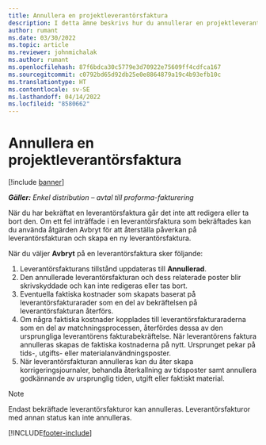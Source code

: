 ```yaml
---
title: Annullera en projektleverantörsfaktura
description: I detta ämne beskrivs hur du annullerar en projektleverantörsfaktura i Microsoft Dynamics 365 Project Operations och den ekonomiska påverkan av att annullera en projektleverantörsfaktura.
author: rumant
ms.date: 03/30/2022
ms.topic: article
ms.reviewer: johnmichalak
ms.author: rumant
ms.openlocfilehash: 87f6bdca30c5779e3d70922e75609ff4cdfca167
ms.sourcegitcommit: c0792bd65d92db25e0e8864879a19c4b93efb10c
ms.translationtype: HT
ms.contentlocale: sv-SE
ms.lasthandoff: 04/14/2022
ms.locfileid: "8580662"
---
```

# <a name="cancel-a-project-vendor-invoice"></a>Annullera en projektleverantörsfaktura

[!include [banner](../../includes/dataverse-preview.md)]

_**Gäller:** Enkel distribution – avtal till proforma-fakturering_

När du har bekräftat en leverantörsfaktura går det inte att redigera eller ta bort den. Om ett fel inträffade i en leverantörsfaktura som bekräftades kan du använda åtgärden Avbryt för att återställa påverkan på leverantörsfakturan och skapa en ny leverantörsfaktura.

När du väljer **Avbryt** på en leverantörsfaktura sker följande:

1. Leverantörsfakturans tillstånd uppdateras till **Annullerad**.
2. Den annullerade leverantörsfakturan och dess relaterade poster blir skrivskyddade och kan inte redigeras eller tas bort.
3. Eventuella faktiska kostnader som skapats baserat på leverantörsfakturarader som en del av bekräftelsen på leverantörsfakturan återförs.
4. Om några faktiska kostnader kopplades till leverantörsfakturaraderna som en del av matchningsprocessen, återfördes dessa av den ursprungliga leverantörens fakturabekräftelse. När leverantörens faktura annulleras skapas de faktiska kostnaderna på nytt. Ursprunget pekar på tids-, utgifts- eller materialanvändningsposter.
5. När leverantörsfakturan annulleras kan du åter skapa korrigeringsjournaler, behandla återkallning av tidsposter samt annullera godkännande av ursprunglig tiden, utgift eller faktiskt material.

> [!NOTE]
> Endast bekräftade leverantörsfakturor kan annulleras. Leverantörsfakturor med annan status kan inte annulleras.

[!INCLUDE[footer-include](../../includes/footer-banner.md)]
